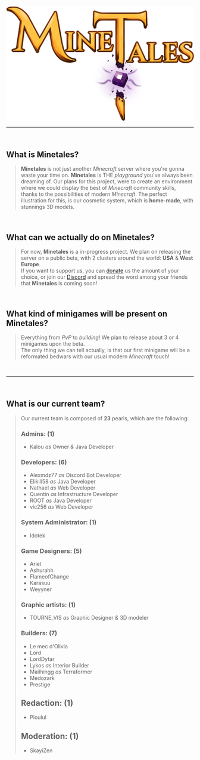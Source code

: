 ![Minetales logo as Banner](./Minetales.png)

---

<br>

## What is Minetales?

> **Minetales** is not just another *Minecraft* server where you're gonna waste your time on. **Minetales** is THE *playground* you've always been dreaming of. Our plans for this project, were to create an environment where we could display the best of *Minecraft* community skills, thanks to the possibilities of modern *Minecraft*. The perfect illustration for this, is our cosmetic system, which is **home-made**, with stunnings 3D models.

<br>

## What can we actually do on **Minetales**?

> For now, **Minetales** is a in-progress project. We plan on releasing the server on a public beta, with 2 clusters around the world: **USA** & **West Europe**.  
> If you want to support us, you can [donate](https://www.paypal.com/donate/?hosted_button_id=K27NTHNSCHVH4) us the amount of your choice, or join our [Discord](https://discord.gg/Rv5xRBRVDj) and spread the word among your friends that **Minetales** is coming soon!

<br>

## What kind of minigames will be present on **Minetales**?

> Everything from *PvP* to *building*! We plan to release about 3 or 4 minigames upon the beta.   
> The only thing we can tell actually, is that our first minigame will be a reformated bedwars with our usual modern *Minecraft* touch!

<br>

---

<br>

## What is our current team?

> Our current team is composed of **23** pearls, which are the following:  
> ### **Admins**: (1)
> - Kalou *as* Owner *&* Java Developer
> ### **Developers**: (6)
> - Alexmdz77 *as* Discord Bot Developer  
> - Elikill58 *as* Java Developer  
> - Nathael *as* Web Developer  
> - Quentin *as* Infrastructure Developer  
> - ROOT *as* Java Developer  
> - vic256 *as* Web Developer
> ### **System Administrator**: (1)
> - Idotek
> ### **Game Designers**: (5)
> - Ariel  
> - Ashurahh  
> - FlameofChange  
> - Karasuu  
> - Weyyner
> ### **Graphic artists**: (1)
> - TOURNE_VIS *as* Graphic Designer *&* 3D modeler
> ### **Builders**: (7)
> - Le mec d'Olivia  
> - Lord
> - LordDytar  
> - Lykos *as* Interior Builder  
> - Mailhingg *as* Terraformer  
> - Medozark  
> - Prestige  
> ## **Redaction**: (1)
> - Pioulul
> ## **Moderation**: (1)
> - SkayiZen
